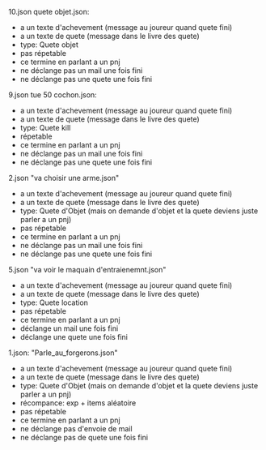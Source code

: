 10.json
quete objet.json:
  - a un texte d'achevement (message au joureur quand quete fini)
  - a un texte de quete (message dans le livre des quete)
  - type: Quete objet
  - pas répetable 
  - ce termine en parlant a un pnj
  - ne déclange pas un mail une fois fini
  - ne déclange pas une quete une fois fini

9.json
tue 50 cochon.json:
  - a un texte d'achevement (message au joureur quand quete fini)
  - a un texte de quete (message dans le livre des quete)
  - type: Quete kill
  - répetable 
  - ce termine en parlant a un pnj
  - ne déclange pas un mail une fois fini
  - ne déclange pas une quete une fois fini

2.json
"va choisir une arme.json"
  - a un texte d'achevement (message au joureur quand quete fini)
  - a un texte de quete (message dans le livre des quete)
  - type: Quete d'Objet (mais on demande d'objet et la quete deviens juste parler a un pnj)
  - pas répetable 
  - ce termine en parlant a un pnj
  - ne déclange pas un mail une fois fini
  - ne déclange pas une quete une fois fini

5.json
"va voir le maquain d'entraienemnt.json"
  - a un texte d'achevement (message au joureur quand quete fini)
  - a un texte de quete (message dans le livre des quete)
  - type: Quete location
  - pas répetable 
  - ce termine en parlant a un pnj
  - déclange un mail une fois fini
  - déclange une quete une fois fini

1.json:
"Parle_au_forgerons.json"
  - a un texte d'achevement (message au joureur quand quete fini)
  - a un texte de quete (message dans le livre des quete)
  - type: Quete d'Objet (mais on demande d'objet et la quete deviens juste parler a un pnj)
  - récompance: exp + items aléatoire
  - pas répetable 
  - ce termine en parlant a un pnj
  - ne déclange pas d'envoie de mail
  - ne déclange pas de quete une fois fini
